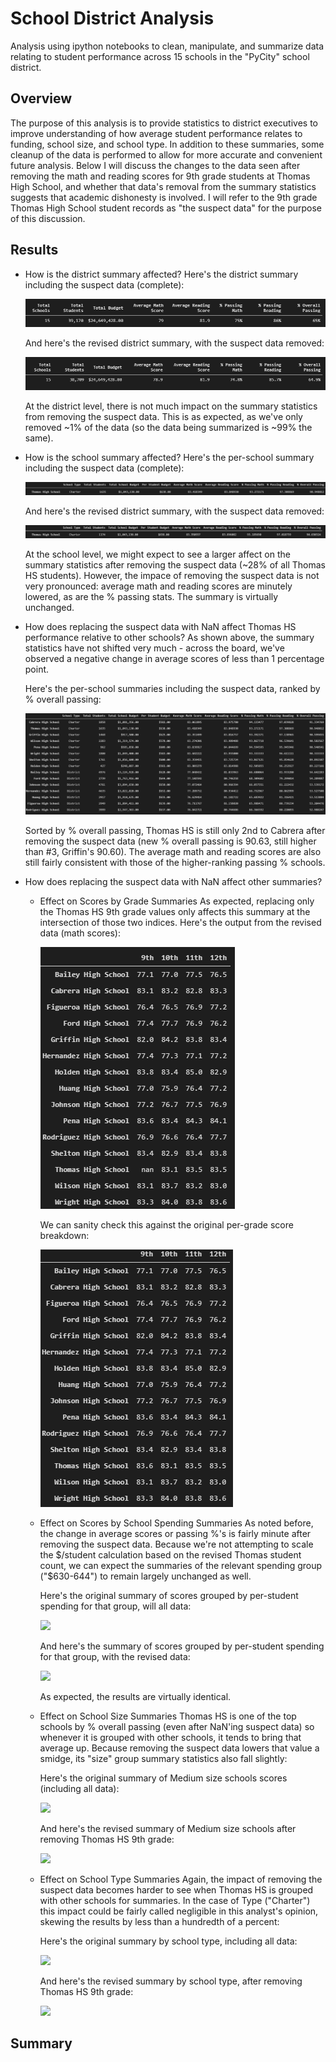 # School District Analysis
Analysis using ipython notebooks to clean, manipulate, and summarize data relating to student performance across 15 schools in the "PyCity" school district.

## Overview
The purpose of this analysis is to provide statistics to district executives to improve understanding of how average student performance relates to funding, school size, and school type. In addition to these summaries, some cleanup of the data is performed to allow for more accurate and convenient future analysis. Below I will discuss the changes to the data seen after removing the math and reading scores for 9th grade students at Thomas High School, and whether that data's removal from the summary statistics suggests that academic dishonesty is involved. I will refer to the 9th grade Thomas High School student records as "the suspect data" for the purpose of this discussion.

## Results
* How is the district summary affected?
    Here's the district summary including the suspect data (complete):
    
    ![](./Resources/district_summary_original.png)

    And here's the revised district summary, with the suspect data removed:

    ![](./Resources/district_summary_revised.png)

    At the district level, there is not much impact on the summary statistics from removing the suspect data. This is as expected, as we've only removed ~1% of the data (so the data being summarized is ~99% the same).

*  How is the school summary affected?
    Here's the per-school summary including the suspect data (complete):

    ![](./Resources/school_summary_original.png)

    And here's the revised district summary, with the suspect data removed:

    ![](./Resources/school_summary_revised.png)

    At the school level, we might expect to see a larger affect on the summary statistics after removing the suspect data (~28% of all Thomas HS students). However, the impace of removing the suspect data is not very pronounced: average math and reading scores are minutely lowered, as are the % passing stats. The summary is virtually unchanged.

* How does replacing the suspect data with NaN affect Thomas HS performance relative to other schools?
    As shown above, the summary statistics have not shifted very much - across the board, we've observed a negative change in average scores of less than 1 percentage point.

    Here's the per-school summaries including the suspect data, ranked by % overall passing:

    ![](./Resources/school_summary_all_original.png)

    Sorted by % overall passing, Thomas HS is still only 2nd to Cabrera after removing the suspect data (new % overall passing is 90.63, still higher than #3, Griffin's 90.60). The average math and reading scores are also still fairly consistent with those of the higher-ranking passing % schools.

* How does replacing the suspect data with NaN affect other summaries?
    * Effect on Scores by Grade Summaries
        As expected, replacing only the Thomas HS 9th grade values only affects this summary at the intersection of those two indices. Here's the output from the revised data (math scores):

        ![](./Resources/grade_scores_revised.png)

        We can sanity check this against the original per-grade score breakdown:

        ![](./Resources/grade_scores_original.png)

    * Effect on Scores by School Spending Summaries
        As noted before, the change in average scores or passing %'s is fairly minute after removing the suspect data. Because we're not attempting to scale the $/student calculation based on the revised Thomas student count, we can expect the summaries of the relevant spending group ("$630-644") to remain largely unchanged as well.

        Here's the original summary of scores grouped by per-student spending for that group, will all data:
        
        ![](.Resources/spending_summary_original.png)

        And here's the summary of scores grouped by per-student spending for that group, with the revised data:

        ![](.Resources/spending_summary_original.png)

        As expected, the results are virtually identical.

    * Effect on School Size Summaries
        Thomas HS is one of the top schools by % overall passing (even after NaN'ing suspect data) so whenever it is grouped with other schools, it tends to bring that average up. Because removing the suspect data lowers that value a smidge, its "size" group summary statistics also fall slightly:

        Here's the original summary of Medium size schools scores (including all data):

        ![](.Resources/size_summary_original.png)

        And here's the revised summary of Medium size schools after removing Thomas HS 9th grade:

        ![](.Resources/size_summary_revised.png)

    * Effect on School Type Summaries
        Again, the impact of removing the suspect data becomes harder to see when Thomas HS is grouped with other schools for summaries. In the case of Type ("Charter") this impact could be fairly called negligible in this analyst's opinion, skewing the results by less than a hundredth of a percent:

        Here's the original summary by school type, including all data:

        ![](.Resources/type_summary_original.png)

        And here's the revised summary by school type, after removing Thomas HS 9th grade:

        ![](.Resources/type_summary_revised.png)

## Summary
